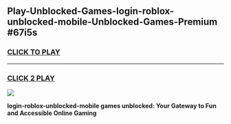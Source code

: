 
## Play-Unblocked-Games-login-roblox-unblocked-mobile-Unblocked-Games-Premium #67i5s
<h3>
<a href="https://premium.freeplayer.one?title=login-roblox-unblocked-mobile&ref=12M">CLICK TO PLAY</a></h3>
<hr>

<h3>
<a href="https://premium.freeplayer.one?title=login-roblox-unblocked-mobile&ref=12M">CLICK 2 PLAY</a>
  
</h3>

<a href="https://premium.freeplayer.one?title=login-roblox-unblocked-mobile&ref=12M"><img src="https://clearcache.store/games.png"></a>


**login-roblox-unblocked-mobile games unblocked: Your Gateway to Fun and Accessible Online Gaming**
